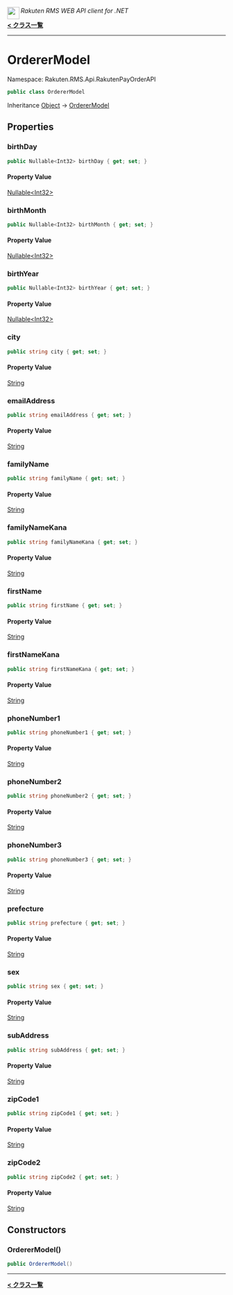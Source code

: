 <img align="left" style="height: 2em;" src="https://webservice.rakuten.co.jp/favicon.ico"><em>Rakuten RMS WEB API client for .NET</em>

[**< クラス一覧**](./)
- - -

# OrdererModel

Namespace: Rakuten.RMS.Api.RakutenPayOrderAPI

```csharp
public class OrdererModel
```

Inheritance [Object](https://docs.microsoft.com/en-us/dotnet/api/system.object) → [OrdererModel](./rakuten.rms.api.rakutenpayorderapi.orderermodel)

## Properties

### <a id="properties-birthday"/>**birthDay**

```csharp
public Nullable<Int32> birthDay { get; set; }
```

#### Property Value

[Nullable&lt;Int32&gt;](https://docs.microsoft.com/en-us/dotnet/api/system.nullable-1)<br>

### <a id="properties-birthmonth"/>**birthMonth**

```csharp
public Nullable<Int32> birthMonth { get; set; }
```

#### Property Value

[Nullable&lt;Int32&gt;](https://docs.microsoft.com/en-us/dotnet/api/system.nullable-1)<br>

### <a id="properties-birthyear"/>**birthYear**

```csharp
public Nullable<Int32> birthYear { get; set; }
```

#### Property Value

[Nullable&lt;Int32&gt;](https://docs.microsoft.com/en-us/dotnet/api/system.nullable-1)<br>

### <a id="properties-city"/>**city**

```csharp
public string city { get; set; }
```

#### Property Value

[String](https://docs.microsoft.com/en-us/dotnet/api/system.string)<br>

### <a id="properties-emailaddress"/>**emailAddress**

```csharp
public string emailAddress { get; set; }
```

#### Property Value

[String](https://docs.microsoft.com/en-us/dotnet/api/system.string)<br>

### <a id="properties-familyname"/>**familyName**

```csharp
public string familyName { get; set; }
```

#### Property Value

[String](https://docs.microsoft.com/en-us/dotnet/api/system.string)<br>

### <a id="properties-familynamekana"/>**familyNameKana**

```csharp
public string familyNameKana { get; set; }
```

#### Property Value

[String](https://docs.microsoft.com/en-us/dotnet/api/system.string)<br>

### <a id="properties-firstname"/>**firstName**

```csharp
public string firstName { get; set; }
```

#### Property Value

[String](https://docs.microsoft.com/en-us/dotnet/api/system.string)<br>

### <a id="properties-firstnamekana"/>**firstNameKana**

```csharp
public string firstNameKana { get; set; }
```

#### Property Value

[String](https://docs.microsoft.com/en-us/dotnet/api/system.string)<br>

### <a id="properties-phonenumber1"/>**phoneNumber1**

```csharp
public string phoneNumber1 { get; set; }
```

#### Property Value

[String](https://docs.microsoft.com/en-us/dotnet/api/system.string)<br>

### <a id="properties-phonenumber2"/>**phoneNumber2**

```csharp
public string phoneNumber2 { get; set; }
```

#### Property Value

[String](https://docs.microsoft.com/en-us/dotnet/api/system.string)<br>

### <a id="properties-phonenumber3"/>**phoneNumber3**

```csharp
public string phoneNumber3 { get; set; }
```

#### Property Value

[String](https://docs.microsoft.com/en-us/dotnet/api/system.string)<br>

### <a id="properties-prefecture"/>**prefecture**

```csharp
public string prefecture { get; set; }
```

#### Property Value

[String](https://docs.microsoft.com/en-us/dotnet/api/system.string)<br>

### <a id="properties-sex"/>**sex**

```csharp
public string sex { get; set; }
```

#### Property Value

[String](https://docs.microsoft.com/en-us/dotnet/api/system.string)<br>

### <a id="properties-subaddress"/>**subAddress**

```csharp
public string subAddress { get; set; }
```

#### Property Value

[String](https://docs.microsoft.com/en-us/dotnet/api/system.string)<br>

### <a id="properties-zipcode1"/>**zipCode1**

```csharp
public string zipCode1 { get; set; }
```

#### Property Value

[String](https://docs.microsoft.com/en-us/dotnet/api/system.string)<br>

### <a id="properties-zipcode2"/>**zipCode2**

```csharp
public string zipCode2 { get; set; }
```

#### Property Value

[String](https://docs.microsoft.com/en-us/dotnet/api/system.string)<br>

## Constructors

### <a id="constructors-.ctor"/>**OrdererModel()**

```csharp
public OrdererModel()
```


- - -
[**< クラス一覧**](./)
